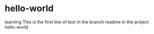 # hello-world
learning
This is the first line of text in the branch readme in the project hello-world
